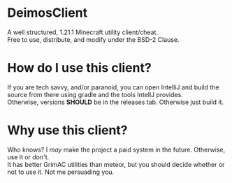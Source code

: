 # DeimosClient
A well structured, 1.21.1 Minecraft utility client/cheat. <br> Free to use, distribute, and modify under the BSD-2 Clause. 
# How do I use this client?
If you are tech savvy, and/or paranoid, you can open IntelliJ and build the source from there using gradle and the tools IntellJ provides. 
<br> Otherwise, versions **SHOULD** be in the releases tab. Otherwise just build it. 
# Why use this client? 
Who knows? I *may* make the project a paid system in the future. Otherwise, use it or don't. 
<br> It has better GrimAC utilities than meteor, but you should decide whether or not to use it. Not me persuading you.
